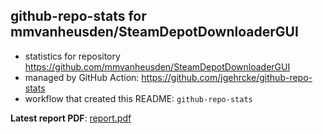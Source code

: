 ## github-repo-stats for mmvanheusden/SteamDepotDownloaderGUI

- statistics for repository https://github.com/mmvanheusden/SteamDepotDownloaderGUI
- managed by GitHub Action: https://github.com/jgehrcke/github-repo-stats
- workflow that created this README: `github-repo-stats`

**Latest report PDF**: [report.pdf](https://github.com/mmvanheusden/SteamDepotDownloaderGUI/raw/github-repo-stats/mmvanheusden/SteamDepotDownloaderGUI/latest-report/report.pdf)

